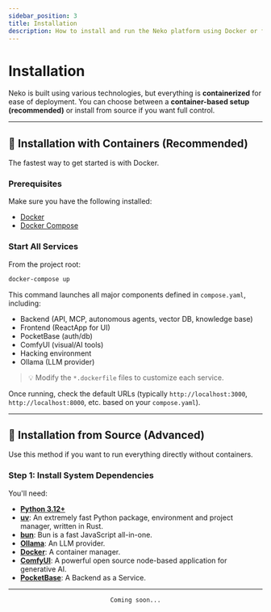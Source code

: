 ```yaml
---
sidebar_position: 3
title: Installation
description: How to install and run the Neko platform using Docker or from source
---
```


# Installation

Neko is built using various technologies, but everything is **containerized** for ease of deployment. You can choose between a **container-based setup (recommended)** or install from source if you want full control.

---

## 🚀 Installation with Containers (Recommended)

The fastest way to get started is with Docker.

### Prerequisites

Make sure you have the following installed:

- [Docker](https://www.docker.com/)
- [Docker Compose](https://docs.docker.com/compose/)

### Start All Services

From the project root:

```sh
docker-compose up
````

This command launches all major components defined in `compose.yaml`, including:

* Backend (API, MCP, autonomous agents, vector DB, knowledge base)
* Frontend (ReactApp for UI)
* PocketBase (auth/db)
* ComfyUI (visual/AI tools)
* Hacking environment
* Ollama (LLM provider)

> 💡 Modify the `*.dockerfile` files to customize each service.

Once running, check the default URLs (typically `http://localhost:3000`, `http://localhost:8000`, etc. based on your `compose.yaml`).

---

## 🧩 Installation from Source (Advanced)

Use this method if you want to run everything directly without containers.

### Step 1: Install System Dependencies

You'll need:

- **[Python 3.12+](https://www.python.org/)**
- **[uv](https://github.com/astral-sh/uv)**: An extremely fast Python package, environment and project manager, written in Rust.
- **[bun](https://bun.sh/)**: Bun is a fast JavaScript
all-in-one.
- **[Ollama](https://ollama.com/)**: An LLM provider.
- **[Docker](https://www.docker.com/)**: A container manager.
- **[ComfyUI](https://www.comfy.org/)**: A powerful open source node-based
application for generative AI.
- **[PocketBase](https://pocketbase.io/)**: A Backend as a Service.

---

<div align="center">
  <code>Coming soon...</code>
</div>
